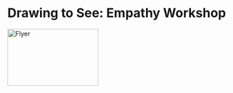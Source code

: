 <h1> Drawing to See: Empathy Workshop </h1>
<img src="https://static1.squarespace.com/static/50452b74e4b0991b726c6b43/t/58bf3d9c8419c2fec8f6697f/1488928170744/?format=1500w" alt="Flyer" style="width:204px;height:128px;">
